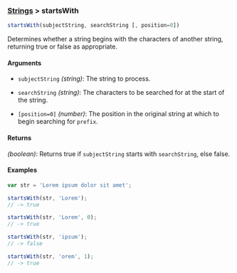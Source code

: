 ### [Strings](../) > startsWith

```js
startsWith(subjectString, searchString [, position=0])
```

Determines whether a string begins with the characters of another string, returning true or false as appropriate.

#### Arguments

- `subjectString` _(string)_: The string to process.

- `searchString` _(string)_: The characters to be searched for at the start of the string.

- `[position=0]` _(number)_: The position in the original string at which to begin searching for `prefix`.

#### Returns

_(boolean)_: Returns true if `subjectString` starts with `searchString`, else false.

#### Examples
```js
var str = 'Lorem ipsum dolor sit amet';

startsWith(str, 'Lorem');
// -> true

startsWith(str, 'Lorem', 0);
// -> true

startsWith(str, 'ipsum');
// -> false

startsWith(str, 'orem', 1);
// -> true
```
